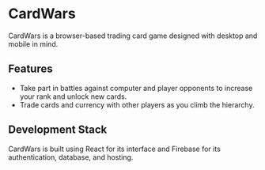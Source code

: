 # CardWars
CardWars is a browser-based trading card game designed with desktop and mobile in mind.

## Features
- Take part in battles against computer and player opponents to increase your rank and unlock new cards.
- Trade cards and currency with other players as you climb the hierarchy.

## Development Stack
CardWars is built using React for its interface and Firebase for its authentication, database, and hosting.